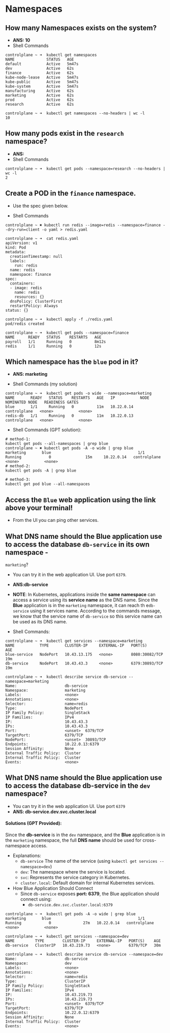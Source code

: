 # Namespaces 

## How many Namespaces exists on the system?
- **ANS: 10**
- Shell Commands 
```shell 
controlplane ~ ➜  kubectl get namespaces 
NAME              STATUS   AGE
default           Active   5m47s
dev               Active   62s
finance           Active   62s
kube-node-lease   Active   5m47s
kube-public       Active   5m47s
kube-system       Active   5m47s
manufacturing     Active   62s
marketing         Active   62s
prod              Active   62s
research          Active   62s

controlplane ~ ➜  kubectl get namespaces --no-headers | wc -l 
10
```
## How many pods exist in the `research` namespace?
- **ANS:**
- Shell Commands 
```shel 
controlplane ~ ➜  kubectl get pods --namespace=research --no-headers | wc -l 
2
```

## Create a POD in the `finance` namespace.
- Use the spec given below. 

- Shell Commands 
```shell 
controlplane ~ ✖ kubectl run redis --image=redis --namespace=finance --dry-run=client -o yaml > redis.yaml 

controlplane ~ ➜  cat redis.yaml 
apiVersion: v1
kind: Pod
metadata:
  creationTimestamp: null
  labels:
    run: redis
  name: redis
  namespace: finance
spec:
  containers:
  - image: redis
    name: redis
    resources: {}
  dnsPolicy: ClusterFirst
  restartPolicy: Always
status: {}

controlplane ~ ➜  kubectl apply -f ./redis.yaml 
pod/redis created

controlplane ~ ➜  kubectl get pods --namespace=finance 
NAME      READY   STATUS    RESTARTS   AGE
payroll   1/1     Running   0          8m12s
redis     1/1     Running   0          12s
```

## Which namespace has the `blue` pod in it?

- **ANS: marketing**

- Shell Commands (my solution)

```shell
controlplane ~ ➜  kubectl get pods -o wide --namespace=marketing 
NAME       READY   STATUS    RESTARTS   AGE   IP           NODE           NOMINATED NODE   READINESS GATES
blue       1/1     Running   0          11m   10.22.0.14   controlplane   <none>           <none>
redis-db   1/1     Running   0          11m   10.22.0.13   controlplane   <none>           <none>
```

- Shell Commands (GPT solution):

```shell 
# method-1:
kubectl get pods --all-namespaces | grep blue 
controlplane ~ ✖ kubectl get pods -A -o wide | grep blue 
marketing       blue                                      1/1     Running            0               15m     10.22.0.14   controlplane   <none>           <none>
# method-2:
kubectl get pods -A | grep blue

# method-3:
kubectl get pod blue --all-namespaces 
```

## Access the `Blue` web application using the link above your terminal!

- From the UI you can ping other services.

## What DNS name should the **Blue** application use to access the database `db-service` in its own namespace -

`marketing`?

- You can try it in the web application UI. Use port `6379`.
- **ANS:db-service**
- **NOTE**: In Kubernetes, applications inside the **same namespace** can access a service using its **service name** as
  the DNS name. Since the **Blue** application is in the `marketing` namespace, it can reach th e`db-service` using it
  services name. According to the commands message, we know that the service name of `db-service` so this service name
  can be used as its DNS name.

- Shell Commands:

```shell
controlplane ~ ➜  kubectl get services --namespace=marketing 
NAME           TYPE       CLUSTER-IP     EXTERNAL-IP   PORT(S)          AGE
blue-service   NodePort   10.43.13.175   <none>        8080:30082/TCP   19m
db-service     NodePort   10.43.43.3     <none>        6379:30893/TCP   19m

controlplane ~ ➜  kubectl describe service db-service --namespace=marketing
Name:                     db-service
Namespace:                marketing
Labels:                   <none>
Annotations:              <none>
Selector:                 name=redis
Type:                     NodePort
IP Family Policy:         SingleStack
IP Families:              IPv4
IP:                       10.43.43.3
IPs:                      10.43.43.3
Port:                     <unset>  6379/TCP
TargetPort:               6379/TCP
NodePort:                 <unset>  30893/TCP
Endpoints:                10.22.0.13:6379
Session Affinity:         None
External Traffic Policy:  Cluster
Internal Traffic Policy:  Cluster
Events:                   <none>
```

## What DNS name should the **Blue** application use to access the database **db-service** in the `dev` namespace?

- You can try it in the web application UI. Use port `6379`
- **ANS: db-service.dev.svc.cluster.local**

#### Solutions (GPT Provided):

Since the **db-service** is in the `dev` namespace, and the **Blue** application is in the `marketing` namespace,
the full **DNS name** should be used for cross-namespace access.

- Explanations:
    - `db-service` The name of the service (using `kubectl get services --namespace=dev`)
    - `dev`: The namespace where the service is located.
    - `svc`: Represents the service category in Kubernetes.
    - `cluster.local`: Default domain for internal Kubernetes services.
- How Blue Application Should Connect
    - Since `db-service` exposes **port: 6379**, the Blue application should connect using:
        - `db-service.dev.svc.cluster.local:6379`

```shell
controlplane ~ ➜  kubectl get pods -A -o wide | grep blue 
marketing       blue                                      1/1     Running            0              27m   10.22.0.14   controlplane   <none>           <none>

controlplane ~ ➜  kubectl get services --namespace=dev 
NAME         TYPE        CLUSTER-IP     EXTERNAL-IP   PORT(S)    AGE
db-service   ClusterIP   10.43.219.73   <none>        6379/TCP   30m

controlplane ~ ➜  kubectl describe service db-service --namespace=dev 
Name:                     db-service
Namespace:                dev
Labels:                   <none>
Annotations:              <none>
Selector:                 name=redis
Type:                     ClusterIP
IP Family Policy:         SingleStack
IP Families:              IPv4
IP:                       10.43.219.73
IPs:                      10.43.219.73
Port:                     <unset>  6379/TCP
TargetPort:               6379/TCP
Endpoints:                10.22.0.12:6379
Session Affinity:         None
Internal Traffic Policy:  Cluster
Events:                   <none>
```